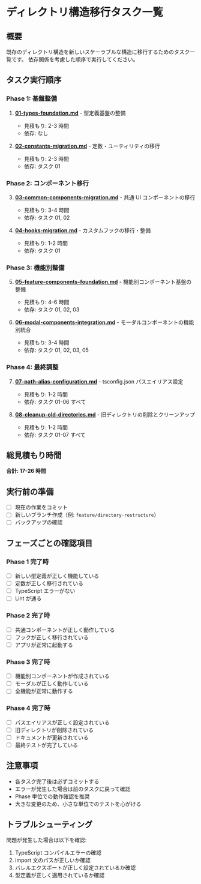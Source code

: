 # ディレクトリ構造移行タスク一覧

## 概要

既存のディレクトリ構造を新しいスケーラブルな構造に移行するためのタスク一覧です。
依存関係を考慮した順序で実行してください。

## タスク実行順序

### Phase 1: 基盤整備

1. **[01-types-foundation.md](./01-types-foundation.md)** - 型定義基盤の整備

   - 見積もり: 2-3 時間
   - 依存: なし

2. **[02-constants-migration.md](./02-constants-migration.md)** - 定数・ユーティリティの移行
   - 見積もり: 2-3 時間
   - 依存: タスク 01

### Phase 2: コンポーネント移行

3. **[03-common-components-migration.md](./03-common-components-migration.md)** - 共通 UI コンポーネントの移行

   - 見積もり: 3-4 時間
   - 依存: タスク 01, 02

4. **[04-hooks-migration.md](./04-hooks-migration.md)** - カスタムフックの移行・整備
   - 見積もり: 1-2 時間
   - 依存: タスク 01

### Phase 3: 機能別整備

5. **[05-feature-components-foundation.md](./05-feature-components-foundation.md)** - 機能別コンポーネント基盤の整備

   - 見積もり: 4-6 時間
   - 依存: タスク 01, 02, 03

6. **[06-modal-components-integration.md](./06-modal-components-integration.md)** - モーダルコンポーネントの機能別統合
   - 見積もり: 3-4 時間
   - 依存: タスク 01, 02, 03, 05

### Phase 4: 最終調整

7. **[07-path-alias-configuration.md](./07-path-alias-configuration.md)** - tsconfig.json パスエイリアス設定

   - 見積もり: 1-2 時間
   - 依存: タスク 01-06 すべて

8. **[08-cleanup-old-directories.md](./08-cleanup-old-directories.md)** - 旧ディレクトリの削除とクリーンアップ
   - 見積もり: 1-2 時間
   - 依存: タスク 01-07 すべて

## 総見積もり時間

**合計: 17-26 時間**

## 実行前の準備

- [ ] 現在の作業をコミット
- [ ] 新しいブランチ作成（例: `feature/directory-restructure`）
- [ ] バックアップの確認

## フェーズごとの確認項目

### Phase 1 完了時

- [ ] 新しい型定義が正しく機能している
- [ ] 定数が正しく移行されている
- [ ] TypeScript エラーがない
- [ ] Lint が通る

### Phase 2 完了時

- [ ] 共通コンポーネントが正しく動作している
- [ ] フックが正しく移行されている
- [ ] アプリが正常に起動する

### Phase 3 完了時

- [ ] 機能別コンポーネントが作成されている
- [ ] モーダルが正しく動作している
- [ ] 全機能が正常に動作する

### Phase 4 完了時

- [ ] パスエイリアスが正しく設定されている
- [ ] 旧ディレクトリが削除されている
- [ ] ドキュメントが更新されている
- [ ] 最終テストが完了している

## 注意事項

- 各タスク完了後は必ずコミットする
- エラーが発生した場合は前のタスクに戻って確認
- Phase 単位での動作確認を推奨
- 大きな変更のため、小さな単位でのテストを心がける

## トラブルシューティング

問題が発生した場合は以下を確認:

1. TypeScript コンパイルエラーの確認
2. import 文のパスが正しいか確認
3. バレルエクスポートが正しく設定されているか確認
4. 型定義が正しく適用されているか確認
